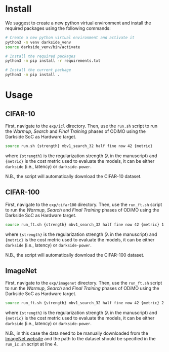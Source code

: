 # Install
We suggest to create a new python virtual environment and install the required packages using the following commands:
```bash
# Create a new python virtual environment and activate it
python3 -m venv darkside_venv
source darkside_venv/bin/activate

# Install the required packages
python3 -m pip install -r requirements.txt

# Install the current package
python3 -m pip install .
```

# Usage

## CIFAR-10
First, navigate to the `exp/icl` directory.
Then, use the `run.sh` script to run the *Warmup*, *Search* and *Final Training* phases of ODiMO using the Darkside SoC as Hardware target.
```bash
source run.sh {strength} mbv1_search_32 half fine now 42 {metric}
```
where `{strength}` is the regularization strength (λ in the manuscript) and `{metric}` is the cost metric used to evaluate the models, it can be either `darkside` (i.e., latency) or `darkside-power`.

N.B., the script will automatically download the CIFAR-10 dataset.

## CIFAR-100
First, navigate to the `exp/cifar100` directory.
Then, use the `run_ft.sh` script to run the *Warmup*, *Search* and *Final Training* phases of ODiMO using the Darkside SoC as Hardware target.
```bash
source run_ft.sh {strength} mbv1_search_32 half fine now 42 {metric} 1 no_ckp_wup no_ckp_search no_ckp_ft
```
where `{strength}` is the regularization strength (λ in the manuscript) and `{metric}` is the cost metric used to evaluate the models, it can be either `darkside` (i.e., latency) or `darkside-power`.

N.B., the script will automatically download the CIFAR-100 dataset.


## ImageNet
First, navigate to the `exp/imagenet` directory.
Then, use the `run_ft.sh` script to run the *Warmup*, *Search* and *Final Training* phases of ODiMO using the Darkside SoC as Hardware target.
```bash
source run_ft.sh {strength} mbv1_search_32 half fine now 42 {metric} 2 no_ckp_wup no_ckp_search no_ckp_ft
```
where `{strength}` is the regularization strength (λ in the manuscript) and `{metric}` is the cost metric used to evaluate the models, it can be either `darkside` (i.e., latency) or `darkside-power`.

N.B., in this case the data need to be manually downloaded from the [ImageNet website](http://image-net.org/download) and the path to the dataset should be specified in the `run_ic.sh` script at line 4.

